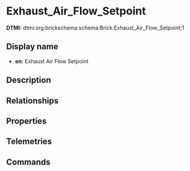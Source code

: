 # Exhaust_Air_Flow_Setpoint
**DTMI:** dtmi:org:brickschema:schema:Brick:Exhaust_Air_Flow_Setpoint;1
## Display name
- **en:** Exhaust Air Flow Setpoint
## Description
## Relationships
## Properties
## Telemetries
## Commands
